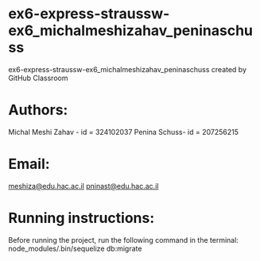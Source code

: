 # ex6-express-straussw-ex6_michalmeshizahav_peninaschuss
ex6-express-straussw-ex6_michalmeshizahav_peninaschuss created by GitHub Classroom

# Authors:
Michal Meshi Zahav - id = 324102037
Penina Schuss- id = 207256215


# Email:
meshiza@edu.hac.ac.il
pninast@edu.hac.ac.il

# Running instructions:
Before running the project, run the following command in the terminal:
node_modules/.bin/sequelize db:migrate
